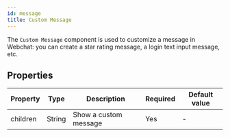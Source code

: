 ```yaml
---
id: message
title: Custom Message
---
```


The `Custom Message` component is used to customize a message in Webchat: you can create a star rating message, a login text input message, etc.


## Properties

| Property | Type   | Description           | Required | Default value |
|----------|--------|-----------------------|----------|---------------|
| children | String | Show a custom message | Yes      | -             |
         
          